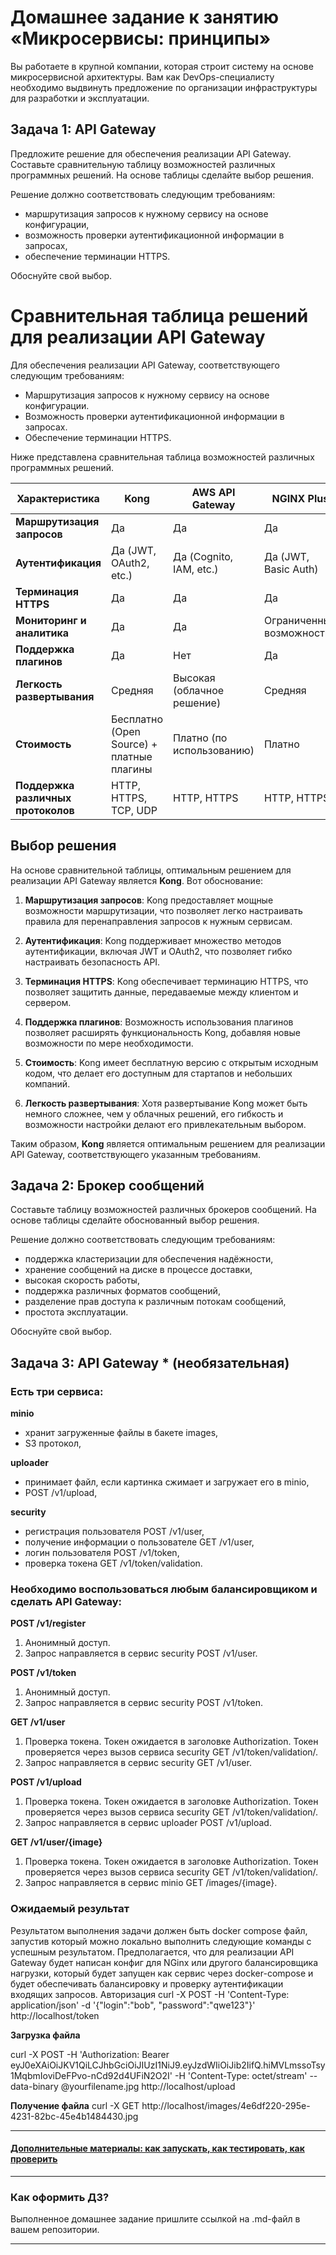 
# Домашнее задание к занятию «Микросервисы: принципы»

Вы работаете в крупной компании, которая строит систему на основе микросервисной архитектуры.
Вам как DevOps-специалисту необходимо выдвинуть предложение по организации инфраструктуры для разработки и эксплуатации.

## Задача 1: API Gateway 

Предложите решение для обеспечения реализации API Gateway. Составьте сравнительную таблицу возможностей различных программных решений. На основе таблицы сделайте выбор решения.

Решение должно соответствовать следующим требованиям:
- маршрутизация запросов к нужному сервису на основе конфигурации,
- возможность проверки аутентификационной информации в запросах,
- обеспечение терминации HTTPS.

Обоснуйте свой выбор.

# Сравнительная таблица решений для реализации API Gateway

Для обеспечения реализации API Gateway, соответствующего следующим требованиям:
- Маршрутизация запросов к нужному сервису на основе конфигурации.
- Возможность проверки аутентификационной информации в запросах.
- Обеспечение терминации HTTPS.

Ниже представлена сравнительная таблица возможностей различных программных решений.

| Характеристика                | Kong                     | AWS API Gateway         | NGINX Plus               | Apigee                  | Spring Cloud Gateway     |
|-------------------------------|-------------------------|-------------------------|-------------------------|-------------------------|--------------------------|
| **Маршрутизация запросов**    | Да                      | Да                      | Да                      | Да                      | Да                       |
| **Аутентификация**            | Да (JWT, OAuth2, etc.)  | Да (Cognito, IAM, etc.) | Да (JWT, Basic Auth)    | Да (OAuth2, API Key)    | Да (JWT, OAuth2, Basic Auth) |
| **Терминация HTTPS**          | Да                      | Да                      | Да                      | Да                      | Да                       |
| **Мониторинг и аналитика**    | Да                      | Да                      | Ограниченные возможности | Да                      | Ограниченные возможности  |
| **Поддержка плагинов**        | Да                      | Нет                     | Да                      | Да                      | Ограниченная (настраиваемая) |
| **Легкость развертывания**    | Средняя                 | Высокая (облачное решение) | Средняя                 | Низкая (сложная настройка) | Высокая (простой старт)   |
| **Стоимость**                 | Бесплатно (Open Source) + платные плагины | Платно (по использованию) | Платно                  | Платно                  | Бесплатно (Open Source)   |
| **Поддержка различных протоколов** | HTTP, HTTPS, TCP, UDP | HTTP, HTTPS             | HTTP, HTTPS             | HTTP, HTTPS             | HTTP, HTTPS              |

## Выбор решения

На основе сравнительной таблицы, оптимальным решением для реализации API Gateway является **Kong**. Вот обоснование:

1. **Маршрутизация запросов**: Kong предоставляет мощные возможности маршрутизации, что позволяет легко настраивать правила для перенаправления запросов к нужным сервисам.

2. **Аутентификация**: Kong поддерживает множество методов аутентификации, включая JWT и OAuth2, что позволяет гибко настраивать безопасность API.

3. **Терминация HTTPS**: Kong обеспечивает терминацию HTTPS, что позволяет защитить данные, передаваемые между клиентом и сервером.

4. **Поддержка плагинов**: Возможность использования плагинов позволяет расширять функциональность Kong, добавляя новые возможности по мере необходимости.

5. **Стоимость**: Kong имеет бесплатную версию с открытым исходным кодом, что делает его доступным для стартапов и небольших компаний.

6. **Легкость развертывания**: Хотя развертывание Kong может быть немного сложнее, чем у облачных решений, его гибкость и возможности настройки делают его привлекательным выбором.

Таким образом, **Kong** является оптимальным решением для реализации API Gateway, соответствующего указанным требованиям.



## Задача 2: Брокер сообщений

Составьте таблицу возможностей различных брокеров сообщений. На основе таблицы сделайте обоснованный выбор решения.

Решение должно соответствовать следующим требованиям:
- поддержка кластеризации для обеспечения надёжности,
- хранение сообщений на диске в процессе доставки,
- высокая скорость работы,
- поддержка различных форматов сообщений,
- разделение прав доступа к различным потокам сообщений,
- простота эксплуатации.

Обоснуйте свой выбор.

## Задача 3: API Gateway * (необязательная)

### Есть три сервиса:

**minio**
- хранит загруженные файлы в бакете images,
- S3 протокол,

**uploader**
- принимает файл, если картинка сжимает и загружает его в minio,
- POST /v1/upload,

**security**
- регистрация пользователя POST /v1/user,
- получение информации о пользователе GET /v1/user,
- логин пользователя POST /v1/token,
- проверка токена GET /v1/token/validation.

### Необходимо воспользоваться любым балансировщиком и сделать API Gateway:

**POST /v1/register**
1. Анонимный доступ.
2. Запрос направляется в сервис security POST /v1/user.

**POST /v1/token**
1. Анонимный доступ.
2. Запрос направляется в сервис security POST /v1/token.

**GET /v1/user**
1. Проверка токена. Токен ожидается в заголовке Authorization. Токен проверяется через вызов сервиса security GET /v1/token/validation/.
2. Запрос направляется в сервис security GET /v1/user.

**POST /v1/upload**
1. Проверка токена. Токен ожидается в заголовке Authorization. Токен проверяется через вызов сервиса security GET /v1/token/validation/.
2. Запрос направляется в сервис uploader POST /v1/upload.

**GET /v1/user/{image}**
1. Проверка токена. Токен ожидается в заголовке Authorization. Токен проверяется через вызов сервиса security GET /v1/token/validation/.
2. Запрос направляется в сервис minio GET /images/{image}.

### Ожидаемый результат

Результатом выполнения задачи должен быть docker compose файл, запустив который можно локально выполнить следующие команды с успешным результатом.
Предполагается, что для реализации API Gateway будет написан конфиг для NGinx или другого балансировщика нагрузки, который будет запущен как сервис через docker-compose и будет обеспечивать балансировку и проверку аутентификации входящих запросов.
Авторизация
curl -X POST -H 'Content-Type: application/json' -d '{"login":"bob", "password":"qwe123"}' http://localhost/token

**Загрузка файла**

curl -X POST -H 'Authorization: Bearer eyJ0eXAiOiJKV1QiLCJhbGciOiJIUzI1NiJ9.eyJzdWIiOiJib2IifQ.hiMVLmssoTsy1MqbmIoviDeFPvo-nCd92d4UFiN2O2I' -H 'Content-Type: octet/stream' --data-binary @yourfilename.jpg http://localhost/upload

**Получение файла**
curl -X GET http://localhost/images/4e6df220-295e-4231-82bc-45e4b1484430.jpg

---

#### [Дополнительные материалы: как запускать, как тестировать, как проверить](https://github.com/netology-code/devkub-homeworks/tree/main/11-microservices-02-principles)

---

### Как оформить ДЗ?

Выполненное домашнее задание пришлите ссылкой на .md-файл в вашем репозитории.

---
